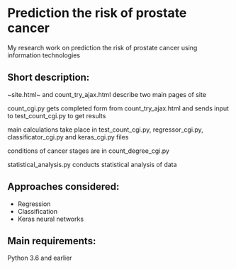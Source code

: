 # Prediction the risk of prostate cancer
My research work on prediction the risk of prostate cancer using information technologies

## Short description:

~site.html~ and count_try_ajax.html describe two main pages of site

count_cgi.py gets completed form from count_try_ajax.html and sends input to test_count_cgi.py to get results

main calculations take place in test_count_cgi.py, regressor_cgi.py, classificator_cgi.py and keras_cgi.py files

conditions of cancer stages are in count_degree_cgi.py

statistical_analysis.py conducts statistical analysis of data

## Approaches considered:

- Regression
- Classification
- Keras neural networks

## Main requirements:
Python 3.6 and earlier
